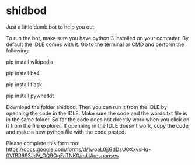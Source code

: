 # shidbod
Just a little dumb bot to help you out.

To run the bot, make sure you have python 3 installed on your computer. By default the IDLE comes with it.
Go to the terminal or CMD and perform the following:

pip install wikipedia

pip install bs4

pip install flask

pip install pywhatkit



Download the folder shidbod. Then you can run it from the IDLE by openning the code in the IDLE. Make sure the code and the words.txt file is in the same folder. So far the code does not directly work when you click on it from the file explorer.
If openning in the IDLE doesn't work, copy the code and make a new python file with the code pasted. 

Please complete this form too: https://docs.google.com/forms/d/1woaL0jjGdDsUOXxvsHq-0VfBR693JdV_OQ9OgFaTNK0/edit#responses
